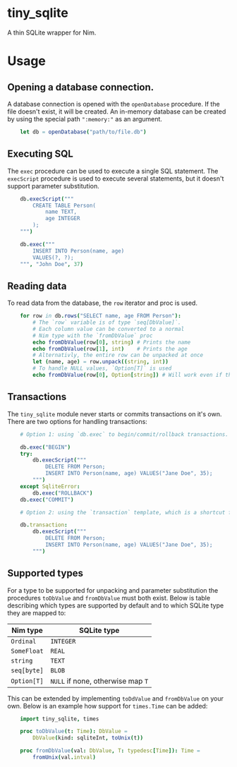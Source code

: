 # tiny_sqlite

A thin SQLite wrapper for Nim.

# Usage

## Opening a database connection.

A database connection is opened with the `openDatabase` procedure. If the file doesn't exist, it will be created. An in-memory database can be created by using the special path `":memory:"` as an argument.

```nim
    let db = openDatabase("path/to/file.db")
```

## Executing SQL

The `exec` procedure can be used to execute a single SQL statement. The `execScript` procedure is used to execute several statements, but it doesn't support parameter substitution.

```nim
    db.execScript("""
        CREATE TABLE Person(
            name TEXT,
            age INTEGER
        );
    """)

    db.exec("""
        INSERT INTO Person(name, age)
        VALUES(?, ?);
    """, "John Doe", 37)
```

## Reading data

To read data from the database, the `row` iterator and proc is used.

```nim
    for row in db.rows("SELECT name, age FROM Person"):
        # The `row` variable is of type `seq[DbValue]`.
        # Each column value can be converted to a normal
        # Nim type with the `fromDbValue` proc
        echo fromDbValue(row[0], string) # Prints the name
        echo fromDbValue(row[1], int)    # Prints the age
        # Alternativly, the entire row can be unpacked at once
        let (name, age) = row.unpack((string, int))
        # To handle NULL values, `Option[T]` is used
        echo fromDbValue(row[0], Option[string]) # Will work even if the db value is NULL
```

## Transactions

The `tiny_sqlite` module never starts or commits transactions on it's own. There are two options for handling transactions:

```nim
    # Option 1: using `db.exec` to begin/commit/rollback transactions.

    db.exec("BEGIN")
    try:
        db.execScript("""
            DELETE FROM Person;
            INSERT INTO Person(name, age) VALUES("Jane Doe", 35);
        """)
    except SqliteError:
        db.exec("ROLLBACK")
    db.exec("COMMIT")

    # Option 2: using the `transaction` template, which is a shortcut for the above code

    db.transaction:
        db.execScript("""
            DELETE FROM Person;
            INSERT INTO Person(name, age) VALUES("Jane Doe", 35);
        """)
```

## Supported types

For a type to be supported for unpacking and parameter substitution the procedures `toDbValue` and `fromDbValue` must both exist. Below is table describing which types are supported by default and to which SQLite type they are mapped to:

| Nim type    | SQLite type                       |
|-------------|-----------------------------------|
| `Ordinal`   | `INTEGER`                         |
| `SomeFloat` | `REAL`                            |
| `string`    | `TEXT`                            |
| `seq[byte]` | `BLOB`                            |
| `Option[T]` | `NULL` if none, otherwise map `T` |

This can be extended by implementing `toDdValue`  and `fromDbValue` on your own. Below is an example how support for `times.Time` can be added:

```nim
    import tiny_sqlite, times

    proc toDbValue(t: Time): DbValue =
        DbValue(kind: sqliteInt, toUnix(t))

    proc fromDbValue(val: DbValue, T: typedesc[Time]): Time =
        fromUnix(val.intval)
```